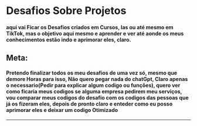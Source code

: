 # Desafios Sobre Projetos

#### aqui vai Ficar os Desafios criados em Cursos, Ias ou até mesmo em TikTok, mas o objetivo aqui mesmo e aprender e ver até aonde os meus conhecimentos estão indo e aprimorar eles, claro.

## Meta:

#### Pretendo finalizar todos os meu desafios de uma vez só, mesmo que demore Horas para isso, Não quero pegar nada do chatGpt, Claro apenas o necessario(Pedir para explicar algum codigo ou funções), quero ver como ficaria meus codigos se alguma empresa pedirem meu serviços, vou comparar meus codigos do desafio com os codigos das pessoas que já os fizeram eles, depois de pronto claro e enteder como eu posso aprimorar eles e deixar um codigo **Otimizado**

---
